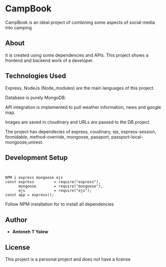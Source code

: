 # CampBook

CampBook is an ideal project of combining some aspects of social media into camping 

## About

It is created using some dependencies and APIs. This project shows a frontend and backend work of a developer.


## Technologies Used

Express, NodeJs (Node_modules) are the main languages of this project.

Database is purely MongoDB.

API integration is implemented to pull weather information, news and google map.

Images are saved in cloudinary and URLs are passed to the DB project.

The project has dependecies of express, coudinary, ejs, espress-session, formidable, method-override, mongoose, passport, passport-local-mongoose,unirest.

## Development Setup
```


NPM i express mongoose ejs
const express         = require("express"),
      mongoose        = require("mongoose"),
      ejs             = require("ejs");
const app = express();

```
Follow NPM installation for to install all dependencies

## Author

* **Anteneh T Yalew** 


## License

This project is a personal project and does not have a license

